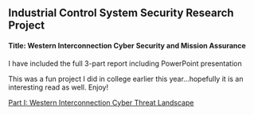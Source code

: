 ## Industrial Control System Security Research Project

#### Title:  Western Interconnection Cyber Security and Mission Assurance 

I have included the full 3-part report including PowerPoint presentation

This was a fun project I did in college earlier this year...hopefully it is an interesting read as well.  Enjoy!

[Part I:  Western Interconnection Cyber Threat Landscape](https://github.com/Cheroxx/ICS-security-project/blob/master/CYBR370%20DOD%20WestInt%20Part%201.docx)


